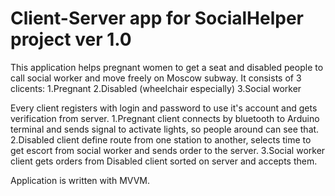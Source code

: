 # Client-Server app for SocialHelper project ver 1.0
   This application helps pregnant women to get a seat and disabled people to call social worker and move freely on Moscow subway.
    It consists of 3 clicents:
        1.Pregnant
        2.Disabled (wheelchair especially)
        3.Social worker
        
Every client registers with login and password to use it's account and gets verification from server.
    1.Pregnant client connects by bluetooth to Arduino terminal and sends signal to activate lights, so people around can see that.
    2.Disabled client define route from one station to another, selects time to get escort from social worker and sends order to the server.
    3.Social worker client gets orders from Disabled client sorted on server and accepts them.
    
Application is written with MVVM.
